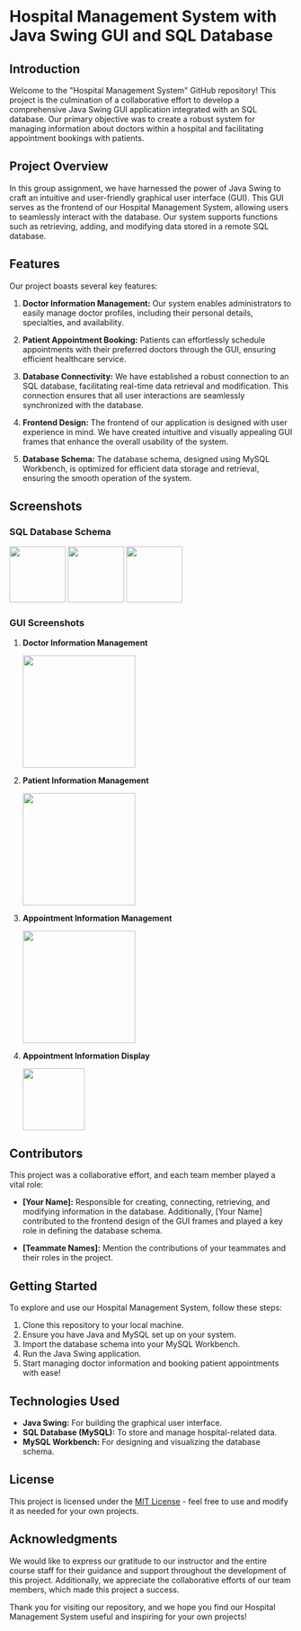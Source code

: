 # Hospital Management System with Java Swing GUI and SQL Database

## Introduction
Welcome to the "Hospital Management System" GitHub repository! This project is the culmination of a collaborative effort to develop a comprehensive Java Swing GUI application integrated with an SQL database. Our primary objective was to create a robust system for managing information about doctors within a hospital and facilitating appointment bookings with patients.

## Project Overview
In this group assignment, we have harnessed the power of Java Swing to craft an intuitive and user-friendly graphical user interface (GUI). This GUI serves as the frontend of our Hospital Management System, allowing users to seamlessly interact with the database. Our system supports functions such as retrieving, adding, and modifying data stored in a remote SQL database.

## Features
Our project boasts several key features:

1. **Doctor Information Management:** Our system enables administrators to easily manage doctor profiles, including their personal details, specialties, and availability.

2. **Patient Appointment Booking:** Patients can effortlessly schedule appointments with their preferred doctors through the GUI, ensuring efficient healthcare service.

3. **Database Connectivity:** We have established a robust connection to an SQL database, facilitating real-time data retrieval and modification. This connection ensures that all user interactions are seamlessly synchronized with the database.

4. **Frontend Design:** The frontend of our application is designed with user experience in mind. We have created intuitive and visually appealing GUI frames that enhance the overall usability of the system.

5. **Database Schema:** The database schema, designed using MySQL Workbench, is optimized for efficient data storage and retrieval, ensuring the smooth operation of the system.

## Screenshots
### SQL Database Schema
<img src="https://user-images.githubusercontent.com/88289210/158197789-9670546c-e63c-444e-8352-2fa36373f163.png" height="100">  <img src="https://user-images.githubusercontent.com/88289210/158198062-80bdcac4-d501-4b0a-94d4-0752fc88f5fd.png" height="100">  <img src="https://user-images.githubusercontent.com/88289210/158198238-80c366f3-6507-4e8f-9967-d47b8a48c977.png" height="100">

### GUI Screenshots
1. **Doctor Information Management**

   <img src="https://user-images.githubusercontent.com/88289210/158196481-f608f226-089f-4ed3-ad98-a58a6b7a0d4c.png" height="200">

2. **Patient Information Management**

   <img src="https://user-images.githubusercontent.com/88289210/158196951-c4bb85c1-96f6-42ef-9dd0-a482f19749a6.png" height="200">

3. **Appointment Information Management**
   
   <img src="https://user-images.githubusercontent.com/88289210/158197089-2fecb28d-ff1e-48b2-8a96-795fef831bf6.png" height="200">

4. **Appointment Information Display**
   
   <img src="https://user-images.githubusercontent.com/88289210/158197236-9048c266-c11d-4caf-b62c-0370f97046ef.png" height="110">

## Contributors
This project was a collaborative effort, and each team member played a vital role:

- **[Your Name]:** Responsible for creating, connecting, retrieving, and modifying information in the database. Additionally, [Your Name] contributed to the frontend design of the GUI frames and played a key role in defining the database schema.

- **[Teammate Names]:** Mention the contributions of your teammates and their roles in the project.

## Getting Started
To explore and use our Hospital Management System, follow these steps:

1. Clone this repository to your local machine.
2. Ensure you have Java and MySQL set up on your system.
3. Import the database schema into your MySQL Workbench.
4. Run the Java Swing application.
5. Start managing doctor information and booking patient appointments with ease!

## Technologies Used
- **Java Swing:** For building the graphical user interface.
- **SQL Database (MySQL):** To store and manage hospital-related data.
- **MySQL Workbench:** For designing and visualizing the database schema.

## License
This project is licensed under the [MIT License](LICENSE.md) - feel free to use and modify it as needed for your own projects.

## Acknowledgments
We would like to express our gratitude to our instructor and the entire course staff for their guidance and support throughout the development of this project. Additionally, we appreciate the collaborative efforts of our team members, which made this project a success.

Thank you for visiting our repository, and we hope you find our Hospital Management System useful and inspiring for your own projects!


